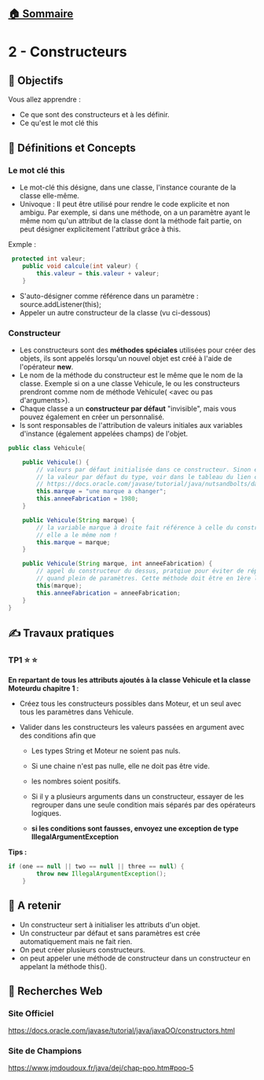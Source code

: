 ## [:house: Sommaire](../README.md)

# 2 - Constructeurs


## :dart: Objectifs

Vous allez apprendre :

- Ce que sont des constructeurs et à les définir.
- Ce qu'est le mot clé this


## :toolbox: Définitions et Concepts

### Le mot clé this

- Le mot-clé this désigne, dans une classe, l'instance courante de la classe elle-même.
- Univoque : Il peut être utilisé pour rendre le code explicite et non ambigu. Par exemple, si dans une méthode, on a un paramètre ayant le même nom qu'un attribut de la classe dont la méthode fait partie, on peut désigner explicitement l'attribut grâce à this.

Exmple :

```java
 protected int valeur;
    public void calcule(int valeur) {
        this.valeur = this.valeur + valeur;
    }
```
- S'auto-désigner comme référence dans un paramètre : source.addListener(this);
- Appeler un autre constructeur de la classe (vu ci-dessous)

### Constructeur

- Les constructeurs sont des **méthodes spéciales** utilisées pour créer des objets, ils sont appelés lorsqu'un nouvel objet est créé à l'aide de l'opérateur **new**.
- Le nom de la méthode du constructeur est le même que le nom de la classe. Exemple si on a une classe Vehicule, le ou les constructeurs prendront comme nom de méthode Vehicule( <avec ou pas d'arguments>).
- Chaque classe a un **constructeur par défaut** "invisible", mais vous pouvez également en créer un personnalisé.
- ls sont responsables de l'attribution de valeurs initiales aux variables d'instance (également appelées champs) de l'objet.

```java
public class Vehicule{

	public Vehicule() {
		// valeurs par défaut initialisée dans ce constructeur. Sinon elle contiennent
		// la valeur par défaut du type, voir dans le tableau du lien ci-dessous
		// https://docs.oracle.com/javase/tutorial/java/nutsandbolts/datatypes.html
		this.marque = "une marque a changer";
		this.anneeFabrication = 1980;
	}

	public Vehicule(String marque) {
		// la variable marque à droite fait référence à celle du constructeur, même si
		// elle a le même nom !
		this.marque = marque;
	}

	public Vehicule(String marque, int anneeFabrication) {
		// appel du constructeur du dessus, pratqiue pour éviter de répeter le code
		// quand plein de paramètres. Cette méthode doit être en 1ère ligne
		this(marque);
		this.anneeFabrication = anneeFabrication;
	}
}
```

## :writing_hand: Travaux pratiques 

### TP1 :star: :star:

**En repartant de tous les attributs ajoutés à la classe Vehicule et la classe Moteurdu  chapitre 1 :**

- Créez tous les constructeurs possibles dans Moteur, et un seul avec tous les paramètres dans Vehicule.
- Valider dans les constructeurs les valeurs passées en argument avec des conditions afin que

    * Les types String et Moteur ne soient pas nuls.
	
    * Si une chaine n'est pas nulle, elle ne doit pas être vide.
	
    * les nombres soient positifs.
	
    * Si il y a plusieurs arguments dans un constructeur, essayer de les regrouper dans une seule condition mais séparés par des opérateurs logiques.
	
    * **si les conditions sont fausses, envoyez une exception de type IllegalArgumentException**

**Tips :**

```java
if (one == null || two == null || three == null) {
        throw new IllegalArgumentException();
    }
```

## :speech_balloon: A retenir

- Un constructeur sert à initialiser les attributs d'un objet.
- Un constructeur par défaut et sans paramètres est crée automatiquement mais ne fait rien.
- On peut créer plusieurs constructeurs.
- on peut appeler une méthode de constructeur dans un constructeur en appelant la méthode this(<params si ils existents>).

## :link: Recherches Web 

### Site Officiel

https://docs.oracle.com/javase/tutorial/java/javaOO/constructors.html


### Site de Champions

https://www.jmdoudoux.fr/java/dej/chap-poo.htm#poo-5


